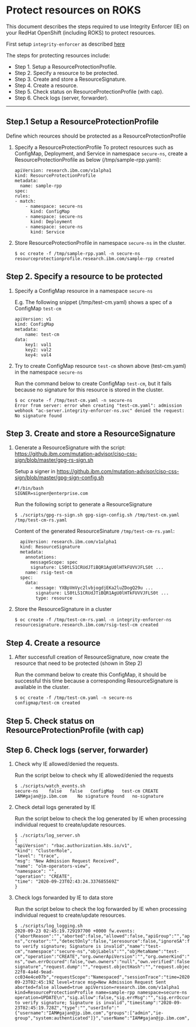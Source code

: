 # Protect resources on ROKS

This document describes the steps required to use Integrity Enforcer (IE) on your RedHat OpenShift (including ROKS) to protect resources.

First setup `integrity-enforcer` as described [here](README_EASY_SETUP.md)

The steps for protecting resources include:
- Step 1. Setup a ResourceProtectionProfile.
- Step 2. Specify a resource to be protected.
- Step 3. Create and store a ResourceSignature.
- Step 4. Create a resource.
- Step 5. Check status on ResourceProtectionProfile (with cap).
- Step 6. Check logs (server, forwarder).

---
## Step.1 Setup a ResourceProtectionProfile
Define which reources should be protected as a ResourceProtectionProfile 

   1. Specify a ResourceProtectionProfile
    To protect resources such as ConfigMap, Deployment, and Service in namespace `secure-ns`, create a ResourceProtectionProfile as below (/tmp/sample-rpp.yaml):

        ```
        apiVersion: research.ibm.com/v1alpha1
        kind: ResourceProtectionProfile
        metadata:
          name: sample-rpp
        spec:
        rules:
        - match:
            - namespace: secure-ns
              kind: ConfigMap
            - namespace: secure-ns
              kind: Deployment
            - namespace: secure-ns
              kind: Service
        ```
   2. Store ResourceProtectionProfile in namespace `secure-ns` in the cluster.

        ```
        $ oc create -f /tmp/sample-rpp.yaml -n secure-ns
        resourceprotectionprofile.research.ibm.com/sample-rpp created
        ```

## Step 2. Specify a resource to be protected

1. Specify a ConfigMap resource in a namespace `secure-ns` 
    
    E.g. The following snippet (/tmp/test-cm.yaml) shows a spec of a ConfigMap `test-cm`

    ```
    apiVersion: v1
    kind: ConfigMap
    metadata:
        name: test-cm
    data:
        key1: val1
        key2: val2
        key4: val4
    ```
2. Try to create ConfigMap resource `test-cm` shown above (test-cm.yaml) in the namespace `secure-ns`

    Run the command below to create ConfigMap `test-cm`, but it fails because no signature for this resource is stored in the cluster.

    ```
    $ oc create -f /tmp/test-cm.yaml -n secure-ns
    Error from server: error when creating "test-cm.yaml": admission webhook "ac-server.integrity-enforcer-ns.svc" denied the request: No signature found
    ```

## Step 3. Create and store a ResourceSignature

1. Generate a ResourceSignature with the script: https://github.ibm.com/mutation-advisor/ciso-css-sign/blob/master/gpg-rs-sign.sh

    Setup a signer in https://github.ibm.com/mutation-advisor/ciso-css-sign/blob/master/gpg-sign-config.sh

    ```
    #!/bin/bash
    SIGNER=signer@enterprise.com
    ```

    Run the following script to generate a ResourceSignature
    ```
    $ ./scripts/gpg-rs-sign.sh gpg-sign-config.sh /tmp/test-cm.yaml /tmp/test-cm-rs.yaml
    ```

    Content of the generated ResourceSinature `/tmp/test-cm-rs.yaml`:
    
    ```
      apiVersion: research.ibm.com/v1alpha1
      kind: ResourceSignature
      metadata:
        annotations:
          messageScope: spec
          signature: LS0tLS1CRUdJTiBQR1AgU0lHTkFUVVJFLS0t ...
        name: rsig-test-cm
      spec:
        data:
          - message: YXBpVmVyc2lvbjogdjEKa2luZDogQ29u ...
            signature: LS0tLS1CRUdJTiBQR1AgU0lHTkFUVVJFLS0t ...
            type: resource
    ```
    
2. Store the ResourceSignature in a cluster

    ```
    $ oc create -f /tmp/test-cm-rs.yaml -n integrity-enforcer-ns
    resourcesignature.research.ibm.com/rsig-test-cm created
    ```


## Step 4. Create a resource

1. After successfull creation of ResourceSignature, now create the resource that need to be protected (shown in Step 2)

    Run the command below to create this ConfigMap, it should be successful this time because a corresponding ResourceSignature is available in the cluster.
    ```
    $ oc create -f /tmp/test-cm.yaml -n secure-ns
    configmap/test-cm created
    ```

## Step 5. Check status on ResourceProtectionProfile (with cap)



## Step 6. Check logs (server, forwarder)
1. Check why IE allowed/denied the requests.

   Run the script below to check why IE allowed/denied the requests
   ```
   $ ./scripts/watch_events.sh
   secure-ns    false   false   ConfigMap   test-cm CREATE  IAM#gajan@jp.ibm.com    No signature found   no-signature

   ```

2. Check detail logs generated by IE

   Run the script below to check the log generated by IE when processing individual request to create/update resources. 

    ```
    $ ./scripts/log_server.sh 
    {
    "apiVersion": "rbac.authorization.k8s.io/v1",
    "kind": "ClusterRole",
    "level": "trace",
    "msg": "New Admission Request Received",
    "name": "olm-operators-view",
    "namespace": "",
    "operation": "CREATE",
    "time": "2020-09-23T02:43:24.337685569Z"
    }

    ```
3. Check logs forwarded by IE to data store

    Run the script below to check the log forwarded by IE when processing individual request to create/update resources. 
    
    ```
    $ ./scripts/log_logging.sh 
    2020-09-23 02:45:19.729197700 +0000 fw.events: {"abortReason":"","aborted":false,"allowed":false,"apiGroup":"","apiVersion":"v1","breakglass":false,"claim.ownerApiVersion":"","claim.ownerKind":"","claim.ownerName":"","claim.ownerNamespace":"secure-ns","creator":"","detectOnly":false,"ieresource":false,"ignoreSA":false,"kind":"ConfigMap","ma.checked":"false","ma.diff":"","ma.errOccured":false,"ma.filtered":"","ma.mutated":"false","maIntegrity.serviceAccount":"","maIntegrity.signature":"","msg":"Failed to verify signature; Signature is invalid","name":"test-cm","namespace":"secure-ns","objLabels":"","objMetaName":"test-cm","operation":"CREATE","org.ownerApiVersion":"","org.ownerKind":"","org.ownerName":"","org.ownerNamespace":"secure-ns","own.errOccured":false,"own.owners":"null","own.verified":false,"protected":true,"reasonCode":"invalid-signature","request.dump":"","request.objectHash":"","request.objectHashType":"","request.uid":"bdb62f22-22f8-4a4d-9ead-cc034e4ce07b","requestScope":"Namespaced","sessionTrace":"time=2020-09-23T02:45:19Z level=trace msg=New Admission Request Sent aborted=false allowed=true apiVersion=research.ibm.com/v1alpha1 kind=ResourceProtectionProfile name=sample-rpp namespace=secure-ns operation=UPDATE\n","sig.allow":false,"sig.errMsg":"","sig.errOccured":true,"sig.errReason":"Failed to verify signature; Signature is invalid","timestamp":"2020-09-23T02:45:19.728Z","type":"","userInfo":"{"username":"IAM#gajan@jp.ibm.com","groups":["admin","ie-group","system:authenticated"]}","userName":"IAM#gajan@jp.ibm.com","verified":false}
    ```